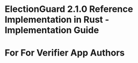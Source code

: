 # ElectionGuard 2.1.0 Reference Implementation in Rust - Implementation Guide

# For  For Verifier App Authors

